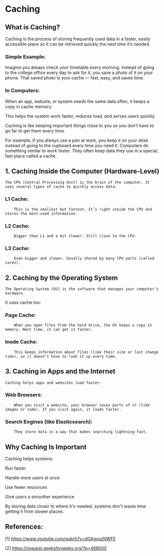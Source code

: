 # Caching


## What is Caching?

Caching is the process of storing frequently used data in a faster, easily accessible place so it can be retrieved quickly the next time it’s needed.

### Simple Example:

Imagine you always check your timetable every morning. Instead of going to the college office every day to ask for it, you save a photo of it on your phone. That saved photo is your cache — fast, easy, and saves time.

### In Computers:

When an app, website, or system needs the same data often, it keeps a copy in cache memory.

This helps the system work faster, reduces load, and serves users quickly.

Caching is like keeping important things close to you so you don’t have to go far to get them every time.

For example, if you always use a pen at work, you keep it on your desk instead of going to the cupboard every time you need it. Computers do something similar to work faster. They often keep data they use in a special, fast place called a cache.


## 1. Caching Inside the Computer (Hardware-Level)

    The CPU (Central Processing Unit) is the brain of the computer. It uses several types of cache to quickly access data:
### L1 Cache: 
        This is the smallest but fastest. It’s right inside the CPU and stores the most-used information.
### L2 Cache: 
        Bigger than L1 and a bit slower. Still close to the CPU.
### L3 Cache: 
        Even bigger and slower. Usually shared by many CPU parts (called cores).


## 2. Caching by the Operating System

    The Operating System (OS) is the software that manages your computer’s hardware.

It uses cache too:

### Page Cache: 
        When you open files from the hard drive, the OS keeps a copy in memory. Next time, it can get it faster.

### Inode Cache: 
        This keeps information about files (like their size or last change time), so it doesn’t have to look it up every time.


## 3. Caching in Apps and the Internet

    Caching helps apps and websites load faster:

### Web Browsers: 
        When you visit a website, your browser saves parts of it (like images or code). If you visit again, it loads faster.

### Search Engines (like Elasticsearch): 
        They store data in a way that makes searching lightning-fast.


## Why Caching Is Important

Caching helps systems:

Run faster

Handle more users at once

Use fewer resources

Give users a smoother experience

By storing data closer to where it's needed, systems don't waste time getting it from slower places.


## References:

[1] https://www.youtube.com/watch?v=dGAgxozNWFE

[2] https://request.geeksforgeeks.org/?p=468000